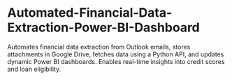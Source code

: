 # Automated-Financial-Data-Extraction-Power-BI-Dashboard
Automates financial data extraction from Outlook emails, stores attachments in Google Drive, fetches data using a Python API, and updates dynamic Power BI dashboards. Enables real-time insights into credit scores and loan eligibility.
